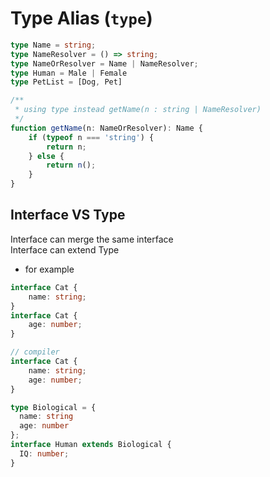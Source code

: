 # Type Alias (`type`)

```typescript
type Name = string;
type NameResolver = () => string;
type NameOrResolver = Name | NameResolver;
type Human = Male | Female
type PetList = [Dog, Pet]

/**
 * using type instead getName(n : string | NameResolver)   
 */
function getName(n: NameOrResolver): Name {
    if (typeof n === 'string') {
        return n;
    } else {
        return n();
    }
}
```

## Interface VS Type

Interface can merge the same interface   
Interface can extend Type
- for example
```typescript
interface Cat {
    name: string;
}
interface Cat {
    age: number;
}

// compiler
interface Cat {
    name: string;
    age: number;
}

type Biological = {
  name: string
  age: number
};
interface Human extends Biological { 
  IQ: number; 
}
```

